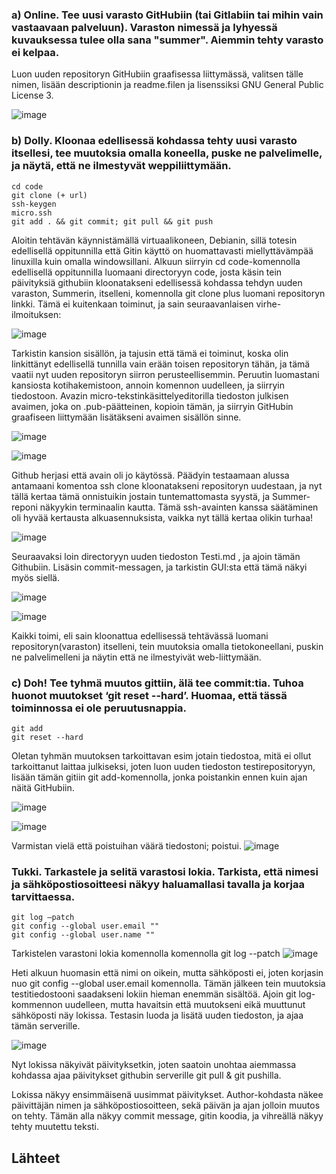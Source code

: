 ### a) Online. Tee uusi varasto GitHubiin (tai Gitlabiin tai mihin vain vastaavaan palveluun). Varaston nimessä ja lyhyessä kuvauksessa tulee olla sana "summer". Aiemmin tehty varasto ei kelpaa. 
 Luon uuden repositoryn GitHubiin graafisessa liittymässä, valitsen tälle nimen, lisään descriptionin ja readme.filen ja lisenssiksi GNU General Public License 3.
 
 ![image](https://github.com/katariinarytkonen/palvelintenhallinta/assets/164856665/93ae00fa-1b92-4fd2-b49e-35c60120f979)

 ### b) Dolly. Kloonaa edellisessä kohdassa tehty uusi varasto itsellesi, tee muutoksia omalla koneella, puske ne palvelimelle, ja näytä, että ne ilmestyvät weppiliittymään.
    cd code
    git clone (+ url)
    ssh-keygen        
    micro.ssh
    git add . && git commit; git pull && git push
    

Aloitin tehtävän käynnistämällä virtuaalikoneen, Debianin, sillä totesin edellisellä oppitunnilla että Gitin käyttö on huomattavasti miellyttävämpää linuxilla kuin omalla windowsillani.
Alkuun siirryin cd code-komennolla edellisellä oppitunnilla luomaani directoryyn code, josta käsin tein päivityksiä githubiin kloonatakseni edellisessä kohdassa tehdyn uuden varaston, Summerin, itselleni, komennolla git clone plus luomani repositoryn linkki.
Tämä ei kuitenkaan toiminut, ja sain seuraavanlaisen virhe-ilmoituksen:

![image](https://github.com/katariinarytkonen/palvelintenhallinta/assets/164856665/d9abda15-70c7-4a76-b2e3-8e1e521bc679)

Tarkistin kansion sisällön, ja tajusin että tämä ei toiminut, koska olin linkittänyt edellisellä tunnilla vain erään toisen repositoryn tähän, ja tämä vaatii nyt uuden repositoryn siirron perusteellisemmin.
Peruutin luomastani kansiosta kotihakemistoon, annoin komennon uudelleen, ja siirryin tiedostoon.
Avazin micro-tekstinkäsittelyeditorilla tiedoston julkisen avaimen, joka on .pub-päätteinen, kopioin tämän, ja siirryin GitHubin graafiseen liittymään lisätäkseni avaimen sisällön sinne.

![image](https://github.com/katariinarytkonen/palvelintenhallinta/assets/164856665/253d96ee-734f-4b82-83ef-38e6e50122ef)

![image](https://github.com/katariinarytkonen/palvelintenhallinta/assets/164856665/63a374a4-7fed-4aed-a338-e0c69e4f9c7f)


Github herjasi että avain oli jo käytössä. Päädyin testaamaan alussa antamaani komentoa ssh clone kloonatakseni repositoryn uudestaan, ja nyt tällä kertaa tämä onnistuikin jostain tuntemattomasta syystä, ja Summer-reponi näkyykin terminaalin kautta.
Tämä ssh-avainten kanssa säätäminen oli hyvää kertausta alkuasennuksista, vaikka nyt tällä kertaa olikin turhaa!

![image](https://github.com/katariinarytkonen/palvelintenhallinta/assets/164856665/81c15b17-794c-4edd-ae13-5e945812bd06)

Seuraavaksi loin directoryyn uuden tiedoston Testi.md , ja ajoin tämän Githubiin. Lisäsin commit-messagen, ja tarkistin GUI:sta että tämä näkyi myös siellä.

![image](https://github.com/katariinarytkonen/palvelintenhallinta/assets/164856665/132d75ed-6e1b-4404-aadb-269195dcd1f3)

![image](https://github.com/katariinarytkonen/palvelintenhallinta/assets/164856665/871bb19b-fd7c-47a2-bdd4-b332e8db2caa)

Kaikki toimi, eli sain kloonattua edellisessä tehtävässä luomani repositoryn(varaston) itselleni, tein muutoksia omalla tietokoneellani, puskin ne palvelimelleni ja näytin että ne ilmestyivät web-liittymään.

### c) Doh! Tee tyhmä muutos gittiin, älä tee commit:tia. Tuhoa huonot muutokset ‘git reset --hard’. Huomaa, että tässä toiminnossa ei ole peruutusnappia.

    git add
    git reset --hard
    
Oletan tyhmän muutoksen tarkoittavan esim jotain tiedostoa, mitä ei ollut tarkoittanut laittaa julkiseksi, joten luon uuden tiedoston testirepositoryyn, lisään tämän gitiin git add-komennolla,  jonka poistankin ennen kuin ajan näitä GitHubiin. 

![image](https://github.com/katariinarytkonen/palvelintenhallinta/assets/164856665/28ab002f-2b33-4b49-930b-2e9a3664ef8f)

![image](https://github.com/katariinarytkonen/palvelintenhallinta/assets/164856665/05f5e549-0e39-488e-b3aa-4651a171d625)

Varmistan vielä että poistuihan väärä tiedostoni; poistui.
![image](https://github.com/katariinarytkonen/palvelintenhallinta/assets/164856665/d6e97f0d-faf9-48c3-bf05-e70f798d6aed)

### Tukki. Tarkastele ja selitä varastosi lokia. Tarkista, että nimesi ja sähköpostiosoitteesi näkyy haluamallasi tavalla ja korjaa tarvittaessa.

    git log –patch
    git config --global user.email ""
    git config --global user.name ""

Tarkistelen varastoni lokia komennolla komennolla git log --patch
![image](https://github.com/katariinarytkonen/palvelintenhallinta/assets/164856665/e2513ec6-193f-4aa4-b21b-f117a1a6fa07)

Heti alkuun huomasin että nimi on oikein, mutta sähköposti ei, joten korjasin nuo git config --global user.email komennolla. 
Tämän jälkeen tein muutoksia testitiedostooni saadakseni lokiin hieman enemmän sisältöä.
Ajoin git log-kommennon uudelleen, mutta havaitsin että muutokseni eikä muuttunut sähköposti näy lokissa. Testasin luoda ja lisätä uuden tiedoston, ja ajaa tämän serverille.

![image](https://github.com/katariinarytkonen/palvelintenhallinta/assets/164856665/fb0ab6d4-64c5-48eb-baa8-ce87b9c56570)

Nyt lokissa näkyivät päivityksetkin, joten saatoin unohtaa aiemmassa kohdassa ajaa päivitykset githubin serverille git pull & git pushilla.

Lokissa näkyy ensimmäisenä uusimmat päivitykset. Author-kohdasta näkee päivittäjän nimen ja sähköpostiosoitteen, sekä päivän ja ajan jolloin muutos on tehty. Tämän alla näkyy commit message, gitin koodia, ja vihreällä näkyy tehty muutettu teksti.

## Lähteet









